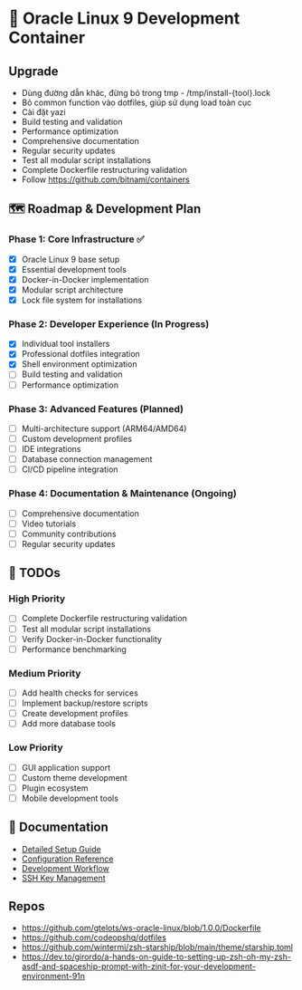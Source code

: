 # 🐧 Oracle Linux 9 Development Container

## Upgrade

- Dùng đường dẫn khác, đừng bỏ trong tmp - /tmp/install-{tool}.lock
- Bỏ common function vào dotfiles, giúp sử dụng load toàn cục
- Cài đặt yazi
- Build testing and validation
- Performance optimization
- Comprehensive documentation
- Regular security updates
- Test all modular script installations
- Complete Dockerfile restructuring validation
- Follow https://github.com/bitnami/containers

## 🗺️ **Roadmap & Development Plan**

### Phase 1: Core Infrastructure ✅
- [x] Oracle Linux 9 base setup
- [x] Essential development tools
- [x] Docker-in-Docker implementation
- [x] Modular script architecture
- [x] Lock file system for installations

### Phase 2: Developer Experience (In Progress)
- [x] Individual tool installers
- [x] Professional dotfiles integration
- [x] Shell environment optimization
- [ ] Build testing and validation
- [ ] Performance optimization

### Phase 3: Advanced Features (Planned)
- [ ] Multi-architecture support (ARM64/AMD64)
- [ ] Custom development profiles
- [ ] IDE integrations
- [ ] Database connection management
- [ ] CI/CD pipeline integration

### Phase 4: Documentation & Maintenance (Ongoing)
- [ ] Comprehensive documentation
- [ ] Video tutorials
- [ ] Community contributions
- [ ] Regular security updates

## 📝 **TODOs**

### High Priority
- [ ] Complete Dockerfile restructuring validation
- [ ] Test all modular script installations
- [ ] Verify Docker-in-Docker functionality
- [ ] Performance benchmarking

### Medium Priority
- [ ] Add health checks for services
- [ ] Implement backup/restore scripts
- [ ] Create development profiles
- [ ] Add more database tools

### Low Priority
- [ ] GUI application support
- [ ] Custom theme development
- [ ] Plugin ecosystem
- [ ] Mobile development tools

## 📖 **Documentation**

- [Detailed Setup Guide](docs/DETAILED.md)
- [Configuration Reference](docs/CONFIGURATION.md)
- [Development Workflow](docs/WORKFLOW.md)
- [SSH Key Management](.ssh/README.md)

## Repos

- https://github.com/gtelots/ws-oracle-linux/blob/1.0.0/Dockerfile
- https://github.com/codeopshq/dotfiles
- https://github.com/wintermi/zsh-starship/blob/main/theme/starship.toml
- https://dev.to/girordo/a-hands-on-guide-to-setting-up-zsh-oh-my-zsh-asdf-and-spaceship-prompt-with-zinit-for-your-development-environment-91n
